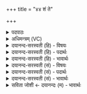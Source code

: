 +++
title = "४४ शं ते"

+++
<details><summary>पदपाठः</summary>

शम्। ते॒। परे॑भ्यः। गात्रे॑भ्यः। शम्। अ॒स्तु॒। अव॑रेभ्यः। शम्। अ॒स्थभ्य॒ इत्य॒स्थऽभ्यः॑। म॒ज्जभ्य॒ इति॑ म॒ज्जऽभ्यः॑। शम्। ऊँऽइत्यूँ॑। अ॒स्तु॒। त॒न्वै। तव॑। ४४।
</details>

<details><summary>अधिमन्त्रम् (VC)</summary>

- राजा देवता
- प्रजापतिर्ऋषिः
- उष्णिक्
- ऋषभः
</details>

<details><summary>दयानन्द-सरस्वती (हि) - विषयः</summary>

फिर माता आदि को क्या करना चाहिये, इस विषय को अगले मन्त्र में कहा है ॥
</details>

<details><summary>दयानन्द-सरस्वती (हि) - पदार्थः</summary>

पदार्थान्वयभाषाः -  हे विद्या चाहनेवाले ! जैसे पृथिवी आदि तत्त्व (तव) तेरे (तन्वै) शरीर के लिये (शम्) सुखहेतु (अस्तु) हो वा (परेभ्यः) अत्यन्त उत्तम (गात्रेभ्यः) अङ्गों के लिये (शम्) सुख (उ) और (अवरेभ्यः) उत्तमों से न्यून मध्य तथा निकृष्ट अङ्गों के लिये (शम्) सुखरूप (अस्तु) हो और (अस्थभ्यः) हड्डी (मज्जभ्यः) और शरीर में रहनेवाली चरबी के लिये (शम्) सुखहेतु हो, वैसे अपने उत्तम गुण-कर्म और स्वभाव से अध्यापक लोग (ते) तेरे लिये सुख के करनेवाले हों ॥४४ ॥
</details>

<details><summary>दयानन्द-सरस्वती (हि) - भावार्थः</summary>

भावार्थभाषाः -  इस मन्त्र में वाचकलुप्तोपमालङ्कार है। जैसे माता, पिता, पढ़ाने और उपदेश करनेवालों को अपने सन्तानों के पुष्ट अङ्ग और पुष्ट धातु हों, जिनसे दूसरों के कल्याण करने के योग्य हों, वैसे पढ़ाना और उपदेश करना चाहिये ॥४४ ॥
</details>

<details><summary>दयानन्द-सरस्वती (सं) - विषयः</summary>

पुनर्मात्रादिभिः किं कर्त्तव्यमित्याह ॥
</details>

<details><summary>दयानन्द-सरस्वती (सं) - पदार्थः</summary>

पदार्थान्वयभाषाः -  हे विद्यामिच्छो ! यथा पृथिव्यादितत्त्वं तव तन्वै शमस्तु परेभ्यो गात्रेभ्यः शम्ववरेभ्यो गात्रेभ्यः शमस्तु। अस्थभ्यो मज्जभ्यः शमस्तु तथा स्वकीयैरुत्तमगुणकर्मस्वभावैरध्यापकास्ते शंकरा भवन्तु ॥४४ ॥
</details>

<details><summary>दयानन्द-सरस्वती (सं) - भावार्थः</summary>

भावार्थभाषाः -  अत्र वाचकलुप्तोपमालङ्कारः। यथा मातापित्रध्यापकोपदेशकैः सन्तानानां दृढाङ्गानि दृढा धातवश्च स्युर्यैः कल्याणं कर्त्तुमर्हेयुस्तथाऽध्यापनीयमुपदेष्टव्यं च ॥४४ ॥
</details>

<details><summary>सविता जोशी ← दयानन्दः (म) - भावार्थः</summary>

भावार्थभाषाः -  या मंत्रात वाचकलुप्तोपमालंकार आहे. माता, पिता, अध्यापक व उपदेशक यांनी मुलांचे शरीर धष्टपुष्ट करावे व त्यांनी बलवान बनून दुसऱ्यांचे कल्याण करावे. अशा प्रकारची शिकवण व उपदेश करावा.
</details>